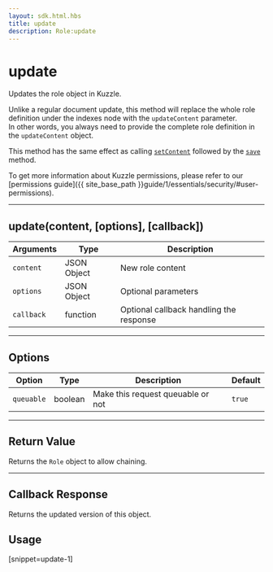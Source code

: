 ```yaml
---
layout: sdk.html.hbs
title: update
description: Role:update
---
```

  

# update
Updates the role object in Kuzzle.

<div class="alert alert-warning">
  <p>
    Unlike a regular document update, this method will replace the whole role definition under the indexes node with the <code>updateContent</code> parameter.<br>
    In other words, you always need to provide the complete role definition in the <code>updateContent</code> object.
  </p>
  <p>
    This method has the same effect as calling <a href="{{ site_base_path }}sdk-reference/android/3/role/set-content"><code>setContent</code></a> followed by the <a href="{{ site_base_path }}sdk-reference/android/3/role/save"><code>save</code></a> method.
  </p>
</div>

To get more information about Kuzzle permissions, please refer to our [permissions guide]({{ site_base_path }}guide/1/essentials/security/#user-permissions).

---

## update(content, [options], [callback])

| Arguments | Type | Description |
|---------------|---------|----------------------------------------|
| ``content`` | JSON Object | New role content |
| ``options`` | JSON Object | Optional parameters |
| ``callback`` | function | Optional callback handling the response |

---

## Options

| Option | Type | Description | Default |
|---------------|---------|----------------------------------------|---------|
| ``queuable`` | boolean | Make this request queuable or not  | ``true`` |

---

## Return Value

Returns the `Role` object to allow chaining.

---

## Callback Response

Returns the updated version of this object.

## Usage

[snippet=update-1]
